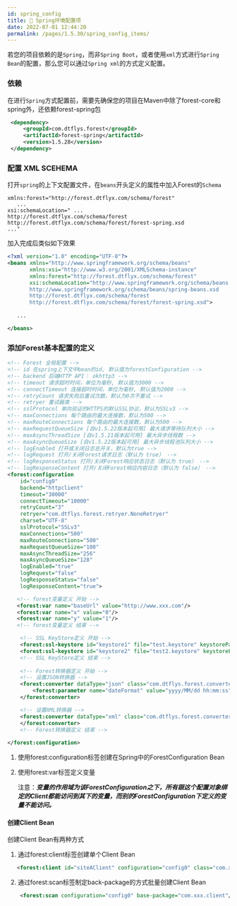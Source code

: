 ```yaml
---
id: spring_config
title: 👝 Spring环境配置项
date: 2022-07-01 12:44:20
permalink: /pages/1.5.30/spring_config_items/
---
```


若您的项目依赖的是`Spring`，而非`Spring Boot`，或者使用`xml`方式进行`Spring Bean`的配置，那么您可以通过`Spring xml`的方式定义配置。

### 依赖

在进行`Spring`方式配置前，需要先确保您的项目在Maven中除了forest-core和spring外，还依赖forest-spring包

```xml
 <dependency>
     <groupId>com.dtflys.forest</groupId>
     <artifactId>forest-spring</artifactId>
     <version>1.5.28</version>
 </dependency>
```

### 配置 XML SCEHEMA

打开`spring`的上下文配置文件，在`beans`开头定义的属性中加入Forest的`Schema`

```
xmlns:forest="http://forest.dtflyx.com/schema/forest" 
   ...
xsi:schemaLocation=" ...
http://forest.dtflyx.com/schema/forest
http://forest.dtflyx.com/schema/forest/forest-spring.xsd 
..."
```

加入完成后类似如下效果

```xml
<?xml version="1.0" encoding="UTF-8"?>
<beans xmlns="http://www.springframework.org/schema/beans"
       xmlns:xsi="http://www.w3.org/2001/XMLSchema-instance"
       xmlns:forest="http://forest.dtflyx.com/schema/forest"
       xsi:schemaLocation="http://www.springframework.org/schema/beans
       http://www.springframework.org/schema/beans/spring-beans.xsd
       http://forest.dtflyx.com/schema/forest
       http://forest.dtflyx.com/schema/forest/forest-spring.xsd">
    
   ...

</beans>
```

### 添加Forest基本配置的定义

```xml
<!-- Forest 全局配置 -->
<!-- id 在spring上下文中bean的id, 默认值为forestConfiguration -->
<!-- backend 后端HTTP API： okhttp3 -->
<!-- timeout 请求超时时间，单位为毫秒, 默认值为3000 -->
<!-- connectTimeout 连接超时时间，单位为毫秒, 默认值为2000 -->
<!-- retryCount 请求失败后重试次数，默认为0次不重试 -->
<!-- retryer 重试器类 -->
<!-- sslProtocol 单向验证的HTTPS的默认SSL协议，默认为SSLv3 -->
<!-- maxConnections 每个路由的最大连接数，默认为500 -->
<!-- maxRouteConnections 每个路由的最大连接数，默认为500 -->
<!-- maxRequestQueueSize [自v1.5.22版本起可用] 最大请求等待队列大小 -->
<!-- maxAsyncThreadSize [自v1.5.21版本起可用] 最大异步线程数 -->
<!-- maxAsyncQueueSize [自v1.5.22版本起可用] 最大异步线程池队列大小 -->
<!-- logEnabled 打开或关闭日志总开关，默认为true -->
<!-- logRequest 打开/关闭Forest请求日志（默认为 true） -->
<!-- logResponseStatus 打开/关闭Forest响应状态日志（默认为 true） -->
<!-- logResponseContent 打开/关闭Forest响应内容日志（默认为 false） -->
<forest:configuration
    id="config0"
    backend="httpclient"
    timeout="30000"
    connectTimeout="10000"
    retryCount="3"
    retryer="com.dtflys.forest.retryer.NoneRetryer"
    charset="UTF-8"
    sslProtocol="SSLv3"
    maxConnections="500"
    maxRouteConnections="500"
    maxRequestQueueSize="100"
    maxAsyncThreadSize="256"
    maxAsyncQueueSize="128"
    logEnabled="true"
    logRequest="false"
    logResponseStatus="false"
    logResponseContent="true">

   <!-- forest变量定义 开始 -->
   <forest:var name="baseUrl" value="http://www.xxx.com"/>
   <forest:var name="x" value="0"/>
   <forest:var name="y" value="1"/>
   <!-- forest变量定义 结束 -->

    <!-- SSL KeyStore定义 开始 -->
    <forest:ssl-keystore id="keystore1" file="test.keystore" keystorePass="123456" certPass="123456"/>
    <forest:ssl-keystore id="keystore2" file="test2.keystore" keystorePass="foo" certPass="bar"/>
    <!-- SSL KeyStore定义 结束 -->
    
    <!-- Forest转换器定义 开始 -->
    <!-- 设置JSON转换器 -->
    <forest:converter dataType="json" class="com.dtflys.forest.converter.json.ForestGsonConverter">
        <forest:parameter name="dateFormat" value="yyyy/MM/dd hh:mm:ss"/>
    </forest:converter>

    <!-- 设置XML转换器 -->
    <forest:converter dataType="xml" class="com.dtflys.forest.converter.xml.ForestJaxbConverter">
    </forest:converter>
    <!-- Forest转换器定义 结束 -->
    
</forest:configuration>
```
1. 使用forest:configuration标签创建在Spring中的ForestConfiguration Bean
2. 使用forest:var标签定义变量

   注意：***变量的作用域为该ForestConfiguration之下，所有跟这个配置对象绑定的Client都能访问到其下的变量，而别的ForestConfiguration下定义的变量不能访问。***

#### 创建Client Bean

创建Client Bean有两种方式

1. 通过forest:client标签创建单个Client Bean

```xml
   <forest:client id="siteAClient" configuration="config0" class="com.xxx.client.SiteAClient"/>
```

2. 通过forest:scan标签制定back-package的方式批量创建Client Bean

```xml
    <forest:scan configuration="config0" base-package="com.xxx.client"/>
```

